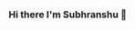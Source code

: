 ### Hi there I'm Subhranshu  👋

<!--
**subhranshubehera2000/subhranshubehera2000** is a ✨ _special_ ✨ repository because its `README.md` (this file) appears on your GitHub profile.

Here are some ideas to get you started:

- 🔭 I’m currently Studing at Biju **Patnaik University of Technology**.
- 🌱 I’m currently learning programming, Data science, Python.
- 👯 I’m looking to collaborate developer.
- 🤔 I’m looking for help with to connect with a good mentor.
- 💬 Ask me about ...
- 📫 How to reach me:subhranshubehera2000@gmail.com
- 😄 Pronouns: ...
- ⚡ Fun fact: ...
-->
